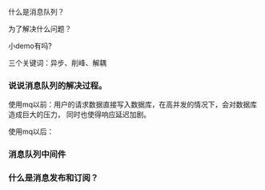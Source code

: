 什么是消息队列？

为了解决什么问题？

小demo有吗?

三个关键词：异步、削峰、解耦

### 说说消息队列的解决过程。

使用mq以前：用户的请求数据直接写入数据库，在高并发的情况下，会对数据库造成巨大的压力， 同时也使得响应延迟加剧。

使用mq以后：

### 消息队列中间件

  



### 什么是消息发布和订阅？

